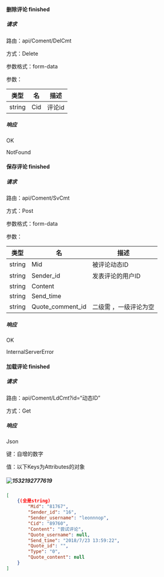 #### 删除评论 finished

##### 请求

路由：api/Coment/DelCmt

方式：Delete

参数格式：form-data

参数：

| 类型   | 名   | 描述   |
| ------ | ---- | ------ |
| string | Cid  | 评论id |

##### 响应

OK 

NotFound



#### 保存评论 finished

##### 请求

路由：api/Coment/SvCmt

方式：Post

参数格式：form-data

参数：

| 类型   | 名               | 描述                  |
| ------ | ---------------- | --------------------- |
| string | Mid              | 被评论动态ID          |
| string | Sender_id        | 发表评论的用户ID      |
| string | Content          |                       |
| string | Send_time        |                       |
| string | Quote_comment_id | 二级需 ，一级评论为空 |

##### 响应

OK 

InternalServerError



#### 加载评论 finished

##### 请求

路由：api/Coment/LdCmt?id=“动态ID”

方式：Get

##### 响应

Json

键：自增的数字

值：以下Keys为Attributes的对象

##### ![1532192777619](C:\Users\李\AppData\Local\Temp\1532192777619.png)

```json
[
    {(全是string)
        "Mid": "81767",
        "Sender_id": "16",
        "Sender_username": "leonnnop",
        "Cid": "89760",
        "Content": "尝试评论",
        "Quote_username": null,
        "Send_time": "2018/7/23 13:59:22",
        "Quote_id": "",
        "Type": "0",
        "Quote_content": null
    }
]
```

